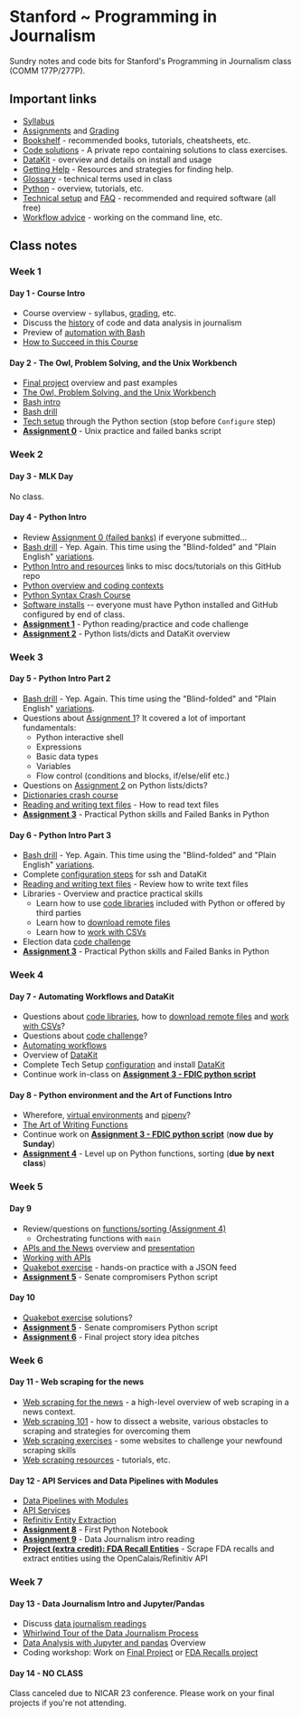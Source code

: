 # Stanford ~ Programming in Journalism

Sundry notes and code bits for Stanford's Programming in Journalism class (COMM 177P/277P).

## Important links

* [Syllabus][]
* [Assignments](assignments/README.md) and [Grading](assignments/grading.md)
* [Bookshelf](docs/bookshelf.md) - recommended books, tutorials, cheatsheets, etc.
* [Code solutions](https://github.com/zstumgoren/stanford-progj-2023-solutions) - A private repo containing solutions to class exercises.
* [DataKit][] - overview and details on install and usage
* [Getting Help](docs/getting_help.md) - Resources and strategies for finding help.
* [Glossary](docs/glossary.md) - technical terms used in class
* [Python](docs/python/README.md) - overview, tutorials, etc.
* [Technical setup](docs/tech_setup.md) and [FAQ](docs/tech_faq.md) - recommended and required software (all free)
* [Workflow advice](docs/workflow_advice.md) - working on the command line, etc.

[Syllabus]: https://canvas.stanford.edu/courses/166386/assignments/syllabus

## Class notes

### Week 1

#### Day 1 - Course Intro

* Course overview - syllabus, [grading](assignments/grading.md), etc.
* Discuss the [history](docs/history.md) of code and data analysis in journalism
* Preview of [automation with Bash](exercises/bash_preview.md)
* [How to Succeed in this Course](docs/how_to_succeed.md)

#### Day 2 - The Owl, Problem Solving, and the Unix Workbench

* [Final project][] overview and past examples
* [The Owl, Problem Solving, and the Unix Workbench](docs/owl_probs_unix.md)
* [Bash intro](https://tinyurl.com/bash-intro)
* [Bash drill](exercises/bash_drill.md)
* [Tech setup](tech_setup.md) through the Python section (stop before `Configure` step)
* **[Assignment 0](assignments/bash_intro.md)** - Unix practice and failed banks script

### Week 2

#### Day 3 - MLK Day

No class.

#### Day 4 - Python Intro

* Review [Assignment 0 (failed banks)](assignments/bash_intro.md) if everyone submitted...
* [Bash drill](exercises/bash_drill.md) - Yep. Again. This time using the "Blind-folded" and "Plain English" [variations](exercises/bash_drill.md#variations-on-the-drill).
* [Python Intro and resources](docs/python) links to misc docs/tutorials on this GitHub repo
* [Python overview and coding contexts](docs/python/overview.md)
* [Python Syntax Crash Course](docs/python/python_syntax_crash_course.md)
* [Software installs](docs/tech_setup.md) -- everyone must have Python installed and GitHub configured by end of class.
* **[Assignment 1](assignments/python_intro.md)** - Python reading/practice and code challenge
* **[Assignment 2](assignments/python_lists_dicts.md)** - Python lists/dicts and DataKit overview


### Week 3

#### Day 5 - Python Intro Part 2

* [Bash drill](exercises/bash_drill.md) - Yep. Again. This time using the "Blind-folded" and "Plain English" [variations](exercises/bash_drill.md#variations-on-the-drill).
* Questions about [Assignment 1](assignments/python_intro.md)? It covered a lot of important fundamentals:
  - Python interactive shell
  - Expressions
  - Basic data types
  - Variables
  - Flow control (conditions and blocks, if/else/elif etc.)
* Questions on [Assignment 2](assignments/python_lists_dicts.md) on Python lists/dicts?
* [Dictionaries crash course](docs/python/dict_basics.md)
* [Reading and writing text files](docs/python/file_io.md) - How to read text files
* **[Assignment 3](assignments/libraries_and_fdic_py.md)** - Practical Python skills and Failed Banks in Python

#### Day 6 - Python Intro Part 3

* [Bash drill](exercises/bash_drill.md) - Yep. Again. This time using the "Blind-folded" and "Plain English" [variations](exercises/bash_drill.md#variations-on-the-drill).
* Complete [configuration steps](docs/tech_setup.md#configure) for ssh and DataKit
* [Reading and writing text files](docs/python/file_io.md) - Review how to write text files
* Libraries - Overview and practice practical skills
  * Learn how to use [code libraries][] included with Python or offered by third parties
  * Learn how to [download remote files][]
  * Learn how to [work with CSVs][]
* Election data [code challenge][]
* **[Assignment 3](assignments/libraries_and_fdic_py.md)** - Practical Python skills and Failed Banks in Python




### Week 4

#### Day 7 - Automating Workflows and DataKit

* Questions about [code libraries][], how to [download remote files][] and [work with CSVs][]?
* Questions about [code challenge][]?
* [Automating workflows](docs/automating_workflows.md)
* Overview of [DataKit][]
* Complete Tech Setup [configuration](docs/tech_setup.md#configure) and install [DataKit][]
* Continue work in-class on **[Assignment 3 - FDIC python script](assignments/libraries_and_fdic_py.md)**

#### Day 8 - Python environment and the Art of Functions Intro

* Wherefore, [virtual environments][] and [pipenv][]?
* [The Art of Writing Functions](/docs/python/art_of_functions.md)
* Continue work on **[Assignment 3 - FDIC python script](assignments/libraries_and_fdic_py.md)** (**now due by Sunday**)
* **[Assignment 4](assignments/python_functions_sorting.md)** - Level up on Python functions, sorting (**due by next class**)

### Week 5

#### Day 9

* Review/questions on [functions/sorting (Assignment 4)](assignments/python_functions_sorting.md)
  * Orchestrating functions with `main`
* [APIs and the News](/docs/apis_and_the_news.md) overview and [presentation](https://tinyurl.com/apis-and-the-news)
* [Working with APIs](/docs/python/working_with_apis.md)
* [Quakebot exercise](/exercises/quakebot.md) - hands-on practice with a JSON feed
* **[Assignment 5](assignments/senate_compromisers.md)** - Senate compromisers Python script

#### Day 10

* [Quakebot exercise](/exercises/quakebot.md) solutions?
* **[Assignment 5](assignments/senate_compromisers.md)** - Senate compromisers Python script
* **[Assignment 6](/assignments/final_project_story_idea.md)** - Final project story idea pitches

### Week 6

#### Day 11 - Web scraping for the news

* [Web scraping for the news](/docs/web_scraping/README.md) - a high-level overview of web scraping in a news context.
* [Web scraping 101](/docs/web_scraping/101.md) - how to dissect a website, various obstacles to scraping and strategies for overcoming them
* [Web scraping exercises](/docs/web_scraping/exercises.md) - some websites to challenge your newfound scraping skills
* [Web scraping resources](/docs/web_scraping/resources.md) - tutorials, etc.

#### Day 12 - API Services and Data Pipelines with Modules

* [Data Pipelines with Modules](/docs/python/data_pipelines_with_modules.md)
* [API Services](/docs/api_services.md)
* [Refinitiv Entity Extraction](/code/refinitiv_example/README.md)
* **[Assignment 8](/assignments/first_notebook.md)** - First Python Notebook
* **[Assignment 9](/assignments/dj_intro.md)** - Data Journalism intro reading
* **[Project (extra credit): FDA Recall Entities](/projects/fda_recall_entities.md)** - Scrape FDA recalls and extract entities using the OpenCalais/Refinitiv API

### Week 7

#### Day 13 - Data Journalism Intro and Jupyter/Pandas

* Discuss [data journalism readings](/assignments/dj_intro.md)
* [Whirlwind Tour of the Data Journalism Process](https://docs.google.com/presentation/d/1cEoPLJpZ6FVNLtW5f3jtWhgEeIhPv6eqWae85LAFPcs/edit?usp=sharing)
* [Data Analysis with Jupyter and pandas](/docs/python/data_analysis_intro.md) Overview
* Coding workshop: Work on [Final Project](projects/sf_data_analysis.md) or [FDA Recalls project][]

#### Day 14 - NO CLASS

Class canceled due to NICAR 23 conference. Please work on your final
projects if you're not attending.



[code libraries]: /docs/python/libraries.md
[download remote files]: /docs/python/remote_files.md
[work with CSVs]: /docs/python/csv.md
[code challenge]: exercises/elex_challenge.md
[Final Project]: projects/sf_data_analysis.md
[FDA Recalls project]: projects/fda_recall_entities.md
[DataKit]: docs/datakit.md
[virtual environments]: https://realpython.com/pipenv-guide/
[pipenv]: https://pipenv.pypa.io/en/latest/
[Tmux]: https://en.wikipedia.org/wiki/Tmux
[Pair programming]: https://en.wikipedia.org/wiki/Pair_programming

